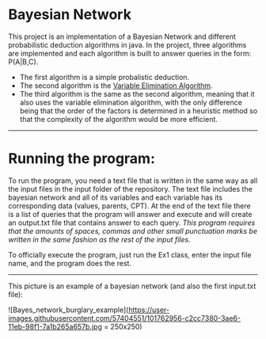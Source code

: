 # Bayesian Network

This project is an implementation of a Bayesian Network and different probabilistic deduction algorithms in java. In the project, three algorithms are implemented and each algorithm is built to answer queries in the form: P(A|B,C).

- The first algorithm is a simple probalistic deduction.
- The second algorithm is the [Variable Elimination Algorithm](https://en.wikipedia.org/wiki/Variable_elimination).
- The third algorithm is the same as the second algorithm, meaning that it also uses the variable elimination algorithm, with the only difference being that the order of the factors is determined in a heuristic method so that the complexity of the algorithm would be more efficient.


--------------------------------------------------------------------------------------------------------------------------------------------------------------------


# Running the program:
To run the program, you need a text file that is written in the same way as all the input files in the input folder of the repository.
The text file includes the bayesian network and all of its variables and each variable has its corresponding data (values, parents, CPT).
At the end of the text file there is a list of queries that the program will answer and execute and will create an output.txt file that contains answer to each query.
*This program requires that the amounts of spaces, commas and other small punctuation marks be written in the same fashion as the rest of the input files.*

To officially execute the program, just run the Ex1 class, enter the input file name, and the program does the rest.


--------------------------------------------------------------------------------------------------------------------------------------------------------------------

This picture is an example of a bayesian network (and also the first input.txt file):

![Bayes_network_burglary_example](https://user-images.githubusercontent.com/57404551/101762956-c2cc7380-3ae6-11eb-98f1-7a1b265a657b.jpg = 250x250)

